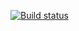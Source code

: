 [![Build status](https://ci.appveyor.com/api/projects/status/k630xv5qqwr4npyr?svg=true)](https://ci.appveyor.com/project/scriperirk/bdd)